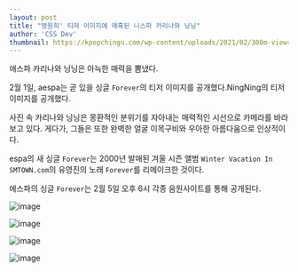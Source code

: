 ```yaml
---
layout: post
title: "영원히' 티저 이미지에 매혹된 니스파 카리나와 닝닝"
author: 'CSS Dev'
thumbnail: https://kpopchingu.com/wp-content/uploads/2021/02/300m-views-69-890x512.png
---
```



애스파 카리나와 닝닝은 아늑한 매력을 뽐냈다.

2월 1일, aespa는 곧 있을 싱글 `Forever`의 티저 이미지를 공개했다.NingNing의 티저 이미지를 공개했다.

사진 속 카리나와 닝닝은 몽환적인 분위기를 자아내는 매력적인 시선으로 카메라를 바라보고 있다. 게다가, 그들은 또한 완벽한 얼굴 이목구비와 우아한 아름다움으로 인상적이다.

espa의 새 싱글 `Forever`는 2000년 발매된 겨울 시즌 앨범 `Winter Vacation In SMTOWN.com`의 유영진의 노래 `Forever`를 리메이크한 것이다.

에스파의 싱글 `Forever`는 2월 5일 오후 6시 각종 음원사이트를 통해 공개된다.

![image](https://kpopchingu.com/wp-content/uploads/2021/02/80.png)

![image](https://kpopchingu.com/wp-content/uploads/2021/02/81.png)

![image](https://kpopchingu.com/wp-content/uploads/2021/02/82.png)

![image](https://kpopchingu.com/wp-content/uploads/2021/02/83.png)